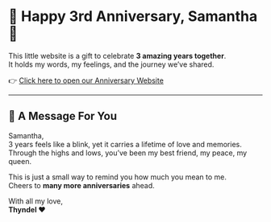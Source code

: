 # 💖 Happy 3rd Anniversary, Samantha 💖

This little website is a gift to celebrate **3 amazing years together**.  
It holds my words, my feelings, and the journey we’ve shared.  

👉 [Click here to open our Anniversary Website](https://your-username.github.io/anniversary-website/)  

---

## 🌹 A Message For You
Samantha,  
3 years feels like a blink, yet it carries a lifetime of love and memories.  
Through the highs and lows, you’ve been my best friend, my peace, my queen.  

This is just a small way to remind you how much you mean to me.  
Cheers to **many more anniversaries** ahead.  

With all my love,  
**Thyndel ❤️**
